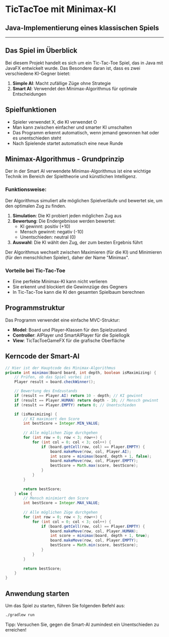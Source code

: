 # TicTacToe mit Minimax-KI
## Java-Implementierung eines klassischen Spiels

---

## Das Spiel im Überblick

Bei diesem Projekt handelt es sich um ein Tic-Tac-Toe Spiel, das in Java mit JavaFX entwickelt wurde. Das Besondere daran ist, dass es zwei verschiedene KI-Gegner bietet:

1. **Simple AI**: Macht zufällige Züge ohne Strategie
2. **Smart AI**: Verwendet den Minimax-Algorithmus für optimale Entscheidungen

## Spielfunktionen

- Spieler verwendet X, die KI verwendet O
- Man kann zwischen einfacher und smarter KI umschalten
- Das Programm erkennt automatisch, wenn jemand gewonnen hat oder es unentschieden steht
- Nach Spielende startet automatisch eine neue Runde

## Minimax-Algorithmus - Grundprinzip

Der in der Smart AI verwendete Minimax-Algorithmus ist eine wichtige Technik im Bereich der Spieltheorie und künstlichen Intelligenz.

### Funktionsweise:

Der Algorithmus simuliert alle möglichen Spielverläufe und bewertet sie, um den optimalen Zug zu finden.

1. **Simulation**: Die KI probiert jeden möglichen Zug aus
2. **Bewertung**: Die Endergebnisse werden bewertet:
   - KI gewinnt: positiv (+10)
   - Mensch gewinnt: negativ (-10)
   - Unentschieden: neutral (0)
3. **Auswahl**: Die KI wählt den Zug, der zum besten Ergebnis führt

Der Algorithmus wechselt zwischen Maximieren (für die KI) und Minimieren (für den menschlichen Spieler), daher der Name "Minimax".

### Vorteile bei Tic-Tac-Toe

- Eine perfekte Minimax-KI kann nicht verlieren
- Sie erkennt und blockiert die Gewinnzüge des Gegners
- In Tic-Tac-Toe kann die KI den gesamten Spielbaum berechnen

## Programmstruktur

Das Programm verwendet eine einfache MVC-Struktur:

- **Model**: Board und Player-Klassen für den Spielzustand
- **Controller**: AIPlayer und SmartAIPlayer für die Spiellogik
- **View**: TicTacToeGameFX für die grafische Oberfläche

## Kerncode der Smart-AI

```java
// Hier ist der Hauptcode des Minimax-Algorithmus
private int minimax(Board board, int depth, boolean isMaximizing) {
    // Prüfen, ob das Spiel vorbei ist
    Player result = board.checkWinner();

    // Bewertung des Endzustands
    if (result == Player.AI) return 10 - depth; // KI gewinnt
    if (result == Player.HUMAN) return depth - 10; // Mensch gewinnt
    if (result == Player.EMPTY) return 0; // Unentschieden

    if (isMaximizing) {
        // KI maximiert den Score
        int bestScore = Integer.MIN_VALUE;
        
        // Alle möglichen Züge durchgehen
        for (int row = 0; row < 3; row++) {
            for (int col = 0; col < 3; col++) {
                if (board.getCell(row, col) == Player.EMPTY) {
                    board.makeMove(row, col, Player.AI);
                    int score = minimax(board, depth + 1, false);
                    board.makeMove(row, col, Player.EMPTY);
                    bestScore = Math.max(score, bestScore);
                }
            }
        }
        
        return bestScore;
    } else {
        // Mensch minimiert den Score
        int bestScore = Integer.MAX_VALUE;
        
        // Alle möglichen Züge durchgehen
        for (int row = 0; row < 3; row++) {
            for (int col = 0; col < 3; col++) {
                if (board.getCell(row, col) == Player.EMPTY) {
                    board.makeMove(row, col, Player.HUMAN);
                    int score = minimax(board, depth + 1, true);
                    board.makeMove(row, col, Player.EMPTY);
                    bestScore = Math.min(score, bestScore);
                }
            }
        }
        
        return bestScore;
    }
}
```

## Anwendung starten

Um das Spiel zu starten, führen Sie folgenden Befehl aus:

```bash
./gradlew run
```

Tipp: Versuchen Sie, gegen die Smart-AI zumindest ein Unentschieden zu erreichen!